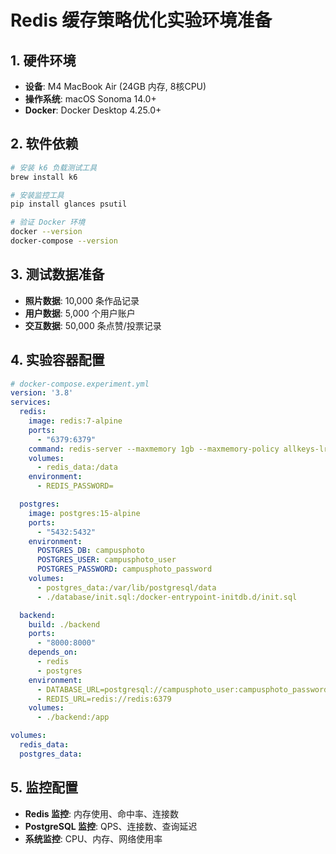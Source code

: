 # Redis 缓存策略优化实验环境准备

## 1. 硬件环境
- **设备**: M4 MacBook Air (24GB 内存, 8核CPU)
- **操作系统**: macOS Sonoma 14.0+
- **Docker**: Docker Desktop 4.25.0+

## 2. 软件依赖
```bash
# 安装 k6 负载测试工具
brew install k6

# 安装监控工具
pip install glances psutil

# 验证 Docker 环境
docker --version
docker-compose --version
```

## 3. 测试数据准备
- **照片数据**: 10,000 条作品记录
- **用户数据**: 5,000 个用户账户
- **交互数据**: 50,000 条点赞/投票记录

## 4. 实验容器配置
```yaml
# docker-compose.experiment.yml
version: '3.8'
services:
  redis:
    image: redis:7-alpine
    ports:
      - "6379:6379"
    command: redis-server --maxmemory 1gb --maxmemory-policy allkeys-lru
    volumes:
      - redis_data:/data
    environment:
      - REDIS_PASSWORD=

  postgres:
    image: postgres:15-alpine
    ports:
      - "5432:5432"
    environment:
      POSTGRES_DB: campusphoto
      POSTGRES_USER: campusphoto_user
      POSTGRES_PASSWORD: campusphoto_password
    volumes:
      - postgres_data:/var/lib/postgresql/data
      - ./database/init.sql:/docker-entrypoint-initdb.d/init.sql

  backend:
    build: ./backend
    ports:
      - "8000:8000"
    depends_on:
      - redis
      - postgres
    environment:
      - DATABASE_URL=postgresql://campusphoto_user:campusphoto_password@postgres:5432/campusphoto
      - REDIS_URL=redis://redis:6379
    volumes:
      - ./backend:/app

volumes:
  redis_data:
  postgres_data:
```

## 5. 监控配置
- **Redis 监控**: 内存使用、命中率、连接数
- **PostgreSQL 监控**: QPS、连接数、查询延迟
- **系统监控**: CPU、内存、网络使用率

